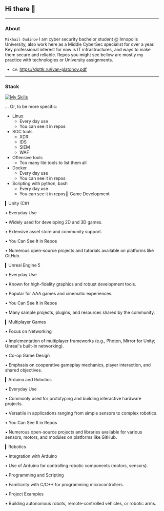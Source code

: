 ## Hi there 👋

---
### About
`Mikhail Dudinov`
I am cyber security bachelor student @ Innopolis University, also work here as a Middle CyberSec specialist for over a year. 
Key professional interest for now is IT infrastructures, and ways to make them secure and reliable. Repos you might see bellow are mostly my practice with technologies or University assignments. 

* cv: https://dpttk.ru/ivan-platonov.pdf

---
### Stack
[![My Skills](https://skillicons.dev/icons?i=bash,unity,unrealengine,arduino,k8s,docker,linux,python,gitlab,github,git,jenkins)](https://skillicons.dev)

... Or, to be more specific:
* Linux
	* Every day use
 	* You can see it in repos 
* SOC tools
	* XDR
	* IDS
	* SIEM
	* WAF
* Offensive tools 
	* Too many lite tools to list them all
* Docker
	* Every day use
	* You can see it in repos
* Scripting with python, bash
	* Every day use
	* You can see it in repos
▎Game Development

▎Unity (C#)

• Everyday Use

  • Widely used for developing 2D and 3D games.

  • Extensive asset store and community support.

• You Can See It in Repos

  • Numerous open-source projects and tutorials available on platforms like GitHub.
  
▎Unreal Engine 5

• Everyday Use

  • Known for high-fidelity graphics and robust development tools.

  • Popular for AAA games and cinematic experiences.

• You Can See It in Repos

  • Many sample projects, plugins, and resources shared by the community.

▎Multiplayer Games

• Focus on Networking

  • Implementation of multiplayer frameworks (e.g., Photon, Mirror for Unity; Unreal's built-in networking).

• Co-op Game Design

  • Emphasis on cooperative gameplay mechanics, player interaction, and shared objectives.

▎Arduino and Robotics

• Everyday Use

  • Commonly used for prototyping and building interactive hardware projects.

  • Versatile in applications ranging from simple sensors to complex robotics.

• You Can See It in Repos

  • Numerous open-source projects and libraries available for various sensors, motors, and modules on platforms like GitHub.

▎Robotics

• Integration with Arduino

  • Use of Arduino for controlling robotic components (motors, sensors).

• Programming and Scripting

  • Familiarity with C/C++ for programming microcontrollers.

• Project Examples

  • Building autonomous robots, remote-controlled vehicles, or robotic arms.

